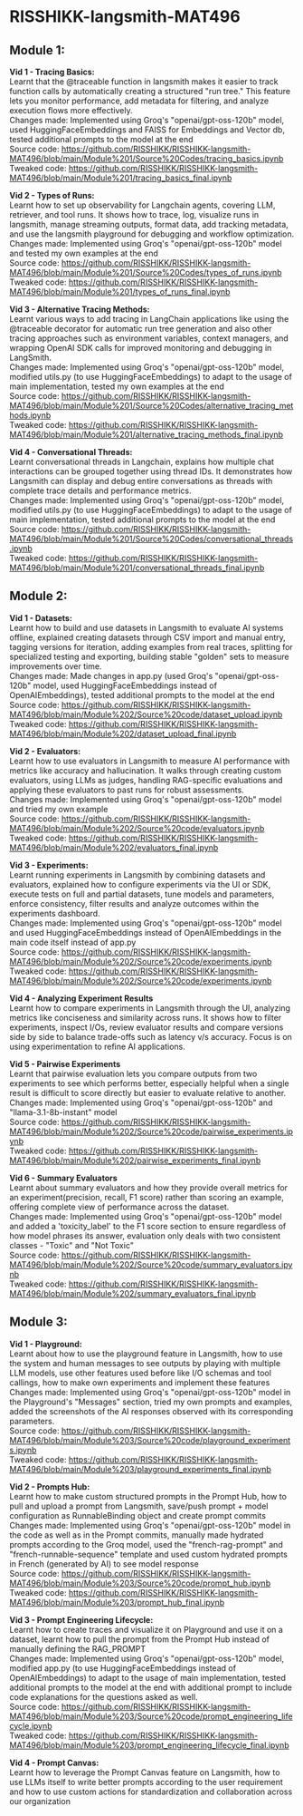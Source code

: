 # RISSHIKK-langsmith-MAT496

## Module 1:

**Vid 1 - Tracing Basics:**  
  Learnt that the @traceable function in langsmith makes it easier to track function calls by automatically creating a structured "run tree." This feature lets you monitor performance, add metadata for filtering, and analyze execution flows more effectively.  
  Changes made: Implemented using Groq's "openai/gpt-oss-120b" model, used HuggingFaceEmbeddings and FAISS for Embeddings and Vector db, tested additional prompts to the model at the end  
  Source code: https://github.com/RISSHIKK/RISSHIKK-langsmith-MAT496/blob/main/Module%201/Source%20Codes/tracing_basics.ipynb  
  Tweaked code: https://github.com/RISSHIKK/RISSHIKK-langsmith-MAT496/blob/main/Module%201/tracing_basics_final.ipynb  

**Vid 2 - Types of Runs:**  
    Learnt how to set up observability for Langchain agents, covering LLM, retriever, and tool runs. It shows how to trace, log, visualize runs in langsmith, manage streaming outputs, format data, add tracking metadata, and use the langsmith playground for debugging and workflow optimization.  
    Changes made: Implemented using Groq's "openai/gpt-oss-120b" model and tested my own examples at the end  
    Source code: https://github.com/RISSHIKK/RISSHIKK-langsmith-MAT496/blob/main/Module%201/Source%20Codes/types_of_runs.ipynb  
    Tweaked code: https://github.com/RISSHIKK/RISSHIKK-langsmith-MAT496/blob/main/Module%201/types_of_runs_final.ipynb   
    
**Vid 3 - Alternative Tracing Methods:**  
    Learnt various ways to add tracing in LangChain applications like using the @traceable decorator for automatic run tree generation and also other tracing approaches such as environment variables, context managers, and wrapping OpenAI SDK calls for improved monitoring and debugging in LangSmith.  
    Changes made: Implemented using Groq's "openai/gpt-oss-120b" model, modified utils.py (to use HuggingFaceEmbeddings) to adapt to the usage of main implementation, tested my own examples at the end  
    Source code: https://github.com/RISSHIKK/RISSHIKK-langsmith-MAT496/blob/main/Module%201/Source%20Codes/alternative_tracing_methods.ipynb  
    Tweaked code: https://github.com/RISSHIKK/RISSHIKK-langsmith-MAT496/blob/main/Module%201/alternative_tracing_methods_final.ipynb  

**Vid 4 - Conversational Threads:**  
    Learnt conversational threads in Langchain, explains how multiple chat interactions can be grouped together using thread IDs. It demonstrates how Langsmith can display and debug entire conversations as threads with complete trace details and performance metrics.  
    Changes made: Implemented using Groq's "openai/gpt-oss-120b" model, modified utils.py (to use HuggingFaceEmbeddings) to adapt to the usage of main implementation, tested additional prompts to the model at the end  
    Source code: https://github.com/RISSHIKK/RISSHIKK-langsmith-MAT496/blob/main/Module%201/Source%20Codes/conversational_threads.ipynb  
    Tweaked code: https://github.com/RISSHIKK/RISSHIKK-langsmith-MAT496/blob/main/Module%201/conversational_threads_final.ipynb  
  
## Module 2:

**Vid 1 - Datasets:**  
    Learnt how to build and use datasets in Langsmith to evaluate AI systems offline, explained creating datasets through CSV import and manual entry, tagging versions for iteration, adding examples from real traces, splitting for specialized testing and exporting, building stable "golden" sets to measure improvements over time.  
    Changes made: Made changes in app.py (used Groq's "openai/gpt-oss-120b" model, used HuggingFaceEmbeddings instead of OpenAIEmbeddings), tested additional prompts to the model at the end  
    Source code: https://github.com/RISSHIKK/RISSHIKK-langsmith-MAT496/blob/main/Module%202/Source%20code/dataset_upload.ipynb  
    Tweaked code: https://github.com/RISSHIKK/RISSHIKK-langsmith-MAT496/blob/main/Module%202/dataset_upload_final.ipynb  

**Vid 2 - Evaluators:**  
    Learnt how to use evaluators in Langsmith to measure AI performance with metrics like accuracy and hallucination. It walks through creating custom evaluators, using LLMs as judges, handling RAG-specific evaluations and applying these evaluators to past runs for robust assessments.  
    Changes made: Implemented using Groq's "openai/gpt-oss-120b" model and tried my own example  
    Source code: https://github.com/RISSHIKK/RISSHIKK-langsmith-MAT496/blob/main/Module%202/Source%20code/evaluators.ipynb  
    Tweaked code: https://github.com/RISSHIKK/RISSHIKK-langsmith-MAT496/blob/main/Module%202/evaluators_final.ipynb  

**Vid 3 - Experiments:**  
    Learnt running experiments in Langsmith by combining datasets and evaluators, explained how to configure experiments via the UI or SDK, execute tests on full and partial datasets, tune models and parameters, enforce consistency, filter results and analyze outcomes within the experiments dashboard.  
    Changes made: Implemented using Groq's "openai/gpt-oss-120b" model and used HuggingFaceEmbeddings instead of OpenAIEmbeddings in the main code itself instead of app.py  
    Source code: https://github.com/RISSHIKK/RISSHIKK-langsmith-MAT496/blob/main/Module%202/Source%20code/experiments.ipynb  
    Tweaked code: https://github.com/RISSHIKK/RISSHIKK-langsmith-MAT496/blob/main/Module%202/Source%20code/experiments.ipynb  

**Vid 4 - Analyzing Experiment Results**  
    Learnt how to compare experiments in Langsmith through the UI, analyzing metrics like conciseness and similarity across runs. It shows how to filter experiments, inspect I/Os, review evaluator results and compare versions side by side to balance trade-offs such as latency v/s accuracy. Focus is on using experimentation to refine AI applications.  

**Vid 5 - Pairwise Experiments**  
    Learnt that pairwise evaluation lets you compare outputs from two experiments to see which performs better, especially helpful when a single result is difficult to score directly but easier to evaluate relative to another.  
    Changes made: Implemented using Groq's "openai/gpt-oss-120b" and "llama-3.1-8b-instant" model   
    Source code: https://github.com/RISSHIKK/RISSHIKK-langsmith-MAT496/blob/main/Module%202/Source%20code/pairwise_experiments.ipynb  
    Tweaked code: https://github.com/RISSHIKK/RISSHIKK-langsmith-MAT496/blob/main/Module%202/pairwise_experiments_final.ipynb  

**Vid 6 - Summary Evaluators**  
    Learnt about summary evaluators and how they provide overall metrics for an experiment(precision, recall, F1 score) rather than scoring an example, offering complete view of performance across the dataset.  
    Changes made: Implemented using Groq's "openai/gpt-oss-120b" model and added a 'toxicity_label' to the F1 score section to ensure regardless of how model phrases its answer, evaluation only deals with two consistent classes - "Toxic" and "Not Toxic"  
    Source code: https://github.com/RISSHIKK/RISSHIKK-langsmith-MAT496/blob/main/Module%202/Source%20code/summary_evaluators.ipynb  
    Tweaked code: https://github.com/RISSHIKK/RISSHIKK-langsmith-MAT496/blob/main/Module%202/summary_evaluators_final.ipynb

## Module 3:

**Vid 1 - Playground:**  
    Learnt about how to use the playground feature in Langsmith, how to use the system and human messages to see outputs by playing with multiple LLM models, use other features used before like I/O schemas and tool callings, how to make own experiments and implement these features  
    Changes made: Implemented using Groq's "openai/gpt-oss-120b" model in the Playground's "Messages" section, tried my own prompts and examples, added the screenshots of the AI responses observed with its corresponding parameters.  
    Source code: https://github.com/RISSHIKK/RISSHIKK-langsmith-MAT496/blob/main/Module%203/Source%20code/playground_experiments.ipynb  
    Tweaked code: https://github.com/RISSHIKK/RISSHIKK-langsmith-MAT496/blob/main/Module%203/playground_experiments_final.ipynb  

**Vid 2 - Prompts Hub:**  
    Learnt how to make custom structured prompts in the Prompt Hub, how to pull and upload a prompt from Langsmith, save/push prompt + model configuration as RunnableBinding object and create prompt commits  
    Changes made: Implemented using Groq's "openai/gpt-oss-120b" model in the code as well as in the Prompt commits, manually made hydrated prompts according to the Groq model, used the "french-rag-prompt" and "french-runnable-sequence" template and used custom hydrated prompts in French (generated by AI) to see model response  
    Source code: https://github.com/RISSHIKK/RISSHIKK-langsmith-MAT496/blob/main/Module%203/Source%20code/prompt_hub.ipynb  
    Tweaked code: https://github.com/RISSHIKK/RISSHIKK-langsmith-MAT496/blob/main/Module%203/prompt_hub_final.ipynb  

**Vid 3 - Prompt Engineering Lifecycle:**  
    Learnt how to create traces and visualize it on Playground and use it on a dataset, learnt how to pull the prompt from the Prompt Hub instead of manually defining the RAG_PROMPT  
    Changes made: Implemented using Groq's "openai/gpt-oss-120b" model, modified app.py (to use HuggingFaceEmbeddings instead of OpenAIEmbeddings) to adapt to the usage of main implementation, tested additional prompts to the model at the end with additional prompt to include code explanations for the questions asked as well.  
    Source code: https://github.com/RISSHIKK/RISSHIKK-langsmith-MAT496/blob/main/Module%203/Source%20code/prompt_engineering_lifecycle.ipynb  
    Tweaked code: https://github.com/RISSHIKK/RISSHIKK-langsmith-MAT496/blob/main/Module%203/prompt_engineering_lifecycle_final.ipynb  

**Vid 4 - Prompt Canvas:**  
    Learnt how to leverage the Prompt Canvas feature on Langsmith, how to use LLMs itself to write better prompts according to the user requirement and how to use custom actions for standardization and collaboration across our organization
